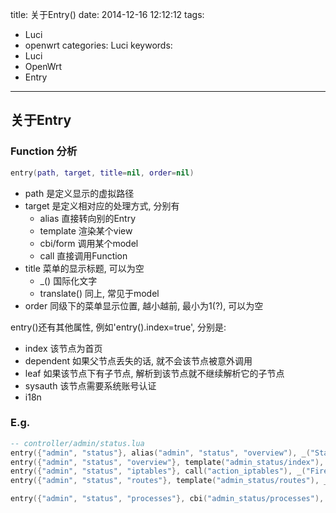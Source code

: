 title: 关于Entry()
date: 2014-12-16 12:12:12
tags:
  - Luci
  - openwrt
categories: Luci
keywords:
  - Luci
  - OpenWrt
  - Entry
---

## 关于Entry
### Function 分析
```Lua
entry(path, target, title=nil, order=nil)
```

- path 是定义显示的虚拟路径
- target 是定义相对应的处理方式, 分别有
	- alias 直接转向别的Entry
	- template 渲染某个view
	- cbi/form 调用某个model
	- call 直接调用Function
- title 菜单的显示标题, 可以为空
	- _() 国际化文字
	- translate() 同上, 常见于model
- order 同级下的菜单显示位置, 越小越前, 最小为1(?), 可以为空

entry()还有其他属性, 例如'entry().index=true', 分别是:
- index 该节点为首页
- dependent 如果父节点丢失的话, 就不会该节点被意外调用
- leaf 如果该节点下有子节点, 解析到该节点就不继续解析它的子节点
- sysauth 该节点需要系统账号认证
- i18n


### E.g.
```Lua
-- controller/admin/status.lua
entry({"admin", "status"}, alias("admin", "status", "overview"), _("Status"), 20).index = true
entry({"admin", "status", "overview"}, template("admin_status/index"), _("Overview"), 1)
entry({"admin", "status", "iptables"}, call("action_iptables"), _("Firewall"), 2).leaf = true
entry({"admin", "status", "routes"}, template("admin_status/routes"), _("Routes"), 3)

entry({"admin", "status", "processes"}, cbi("admin_status/processes"), _("Processes"), 6)

```
